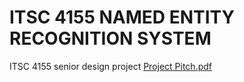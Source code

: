 # ITSC 4155 NAMED ENTITY RECOGNITION SYSTEM
ITSC 4155 senior design project
[Project Pitch.pdf](https://github.com/jpitche1/ITSC_4155_NERS/files/8656213/Project.Pitch.pdf)
